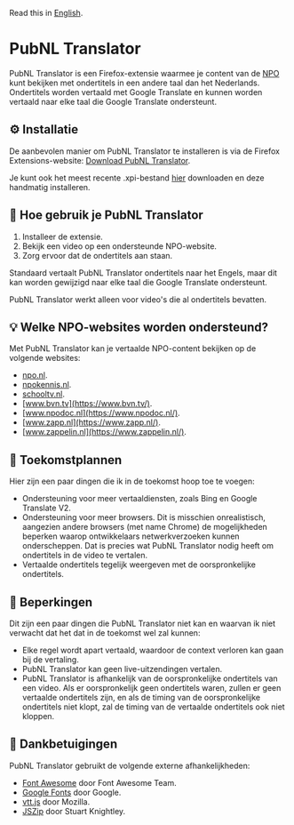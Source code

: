 Read this in [English](README.md).

# PubNL Translator

PubNL Translator is een Firefox-extensie waarmee je content van de [NPO](https://nl.wikipedia.org/wiki/Stichting_Nederlandse_Publieke_Omroep) kunt bekijken met ondertitels in een andere taal dan het Nederlands. Ondertitels worden vertaald met Google Translate en kunnen worden vertaald naar elke taal die Google Translate ondersteunt.

## ⚙️ Installatie

De aanbevolen manier om PubNL Translator te installeren is via de Firefox Extensions-website: [Download PubNL Translator](https://addons.mozilla.org/nl/firefox/addon/pubnl-translator).

Je kunt ook het meest recente .xpi-bestand [hier](https://github.com/Ontwikseltsaar/pubnl-translator/releases/latest) downloaden en deze handmatig installeren.

## 📝 Hoe gebruik je PubNL Translator

1. Installeer de extensie.
2. Bekijk een video op een ondersteunde NPO-website.
3. Zorg ervoor dat de ondertitels aan staan.

Standaard vertaalt PubNL Translator ondertitels naar het Engels, maar dit kan worden gewijzigd naar elke taal die Google Translate ondersteunt.

PubNL Translator werkt alleen voor video's die al ondertitels bevatten.

## 💡 Welke NPO-websites worden ondersteund?

Met PubNL Translator kan je vertaalde NPO-content bekijken op de volgende websites:

- [npo.nl](https://npo.nl/).
- [npokennis.nl](https://npokennis.nl/).
- [schooltv.nl](https://schooltv.nl/).
- [www.bvn.tv](https://www.bvn.tv/).
- [www.npodoc.nl](https://www.npodoc.nl/).
- [www.zapp.nl](https://www.zapp.nl/).
- [www.zappelin.nl](https://www.zappelin.nl/).

## 📅 Toekomstplannen

Hier zijn een paar dingen die ik in de toekomst hoop toe te voegen:

- Ondersteuning voor meer vertaaldiensten, zoals Bing en Google Translate V2.
- Ondersteuning voor meer browsers. Dit is misschien onrealistisch, aangezien andere browsers (met name Chrome) de mogelijkheden beperken waarop ontwikkelaars netwerkverzoeken kunnen onderscheppen. Dat is precies wat PubNL Translator nodig heeft om ondertitels in de video te vertalen.
- Vertaalde ondertitels tegelijk weergeven met de oorspronkelijke ondertitels.

## 🚫 Beperkingen

Dit zijn een paar dingen die PubNL Translator niet kan en waarvan ik niet verwacht dat het dat in de toekomst wel zal kunnen:

- Elke regel wordt apart vertaald, waardoor de context verloren kan gaan bij de vertaling.
- PubNL Translator kan geen live-uitzendingen vertalen.
- PubNL Translator is afhankelijk van de oorspronkelijke ondertitels van een video. Als er oorspronkelijk geen ondertitels waren, zullen er geen vertaalde ondertitels zijn, en als de timing van de oorspronkelijke ondertitels niet klopt, zal de timing van de vertaalde ondertitels ook niet kloppen.

## 🙏 Dankbetuigingen

PubNL Translator gebruikt de volgende externe afhankelijkheden:

- [Font Awesome](https://fontawesome.com/) door Font Awesome Team.
- [Google Fonts](https://fonts.google.com/) door Google.
- [vtt.js](https://github.com/mozilla/vtt.js) door Mozilla.
- [JSZip](https://stuk.github.io/jszip/) door Stuart Knightley.
